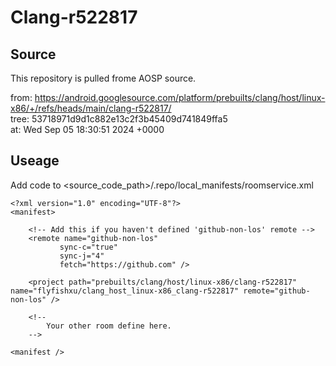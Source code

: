 # Clang-r522817

## Source
This repository is pulled frome AOSP source.  

from: https://android.googlesource.com/platform/prebuilts/clang/host/linux-x86/+/refs/heads/main/clang-r522817/  
tree: 53718971d9d1c882e13c2f3b45409d741849ffa5  
at: Wed Sep 05 18:30:51 2024 +0000

## Useage
Add code to <source_code_path>/.repo/local_manifests/roomservice.xml  
```
<?xml version="1.0" encoding="UTF-8"?>
<manifest>

    <!-- Add this if you haven't defined 'github-non-los' remote -->
    <remote name="github-non-los"
           sync-c="true"
           sync-j="4"
           fetch="https://github.com" />

    <project path="prebuilts/clang/host/linux-x86/clang-r522817" name="flyfishxu/clang_host_linux-x86_clang-r522817" remote="github-non-los" />

    <!-- 
        Your other room define here.
    -->

<manifest />
```